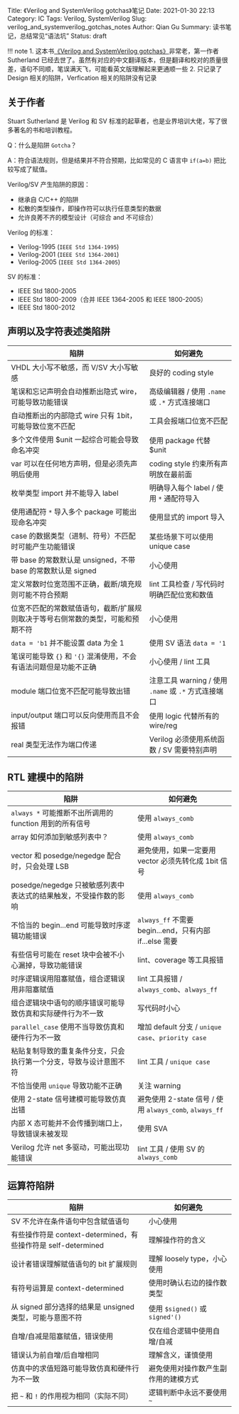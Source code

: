 Title: 《Verilog and SystemVerilog gotchas》笔记
Date: 2021-01-30 22:13
Category: IC
Tags: Verilog, SystemVerilog
Slug: verilog_and_systemverilog_gotchas_notes
Author: Qian Gu
Summary: 读书笔记，总结常见“语法坑”
Status: draft

!!! note
    1. 这本书[《Verilog and SystemVerilog gotchas》][book]非常老，第一作者 Sutherland 已经去世了。虽然有对应的中文翻译版本，但是翻译和校对的质量很差，语句不同顺，笔误满天飞，可能看英文版理解起来更通顺一些
    2. 只记录了 Design 相关的陷阱，Verfication 相关的陷阱没有记录

[book]:https://book.douban.com/subject/2859647/

## 关于作者

Stuart Sutherland 是 Verilog 和 SV 标准的起草者，也是业界培训大佬，写了很多著名的书和培训教程。

Q：什么是陷阱 `Gotcha`？

A：符合语法规则，但是结果并不符合预期，比如常见的 C 语言中 `if(a=b)` 把比较写成了赋值。

Verilog/SV 产生陷阱的原因：

+ 继承自 C/C++ 的陷阱
+ 松散的类型操作，即操作符可以执行任意类型的数据
+ 允许良莠不齐的模型设计（可综合 and 不可综合）

Verilog 的标准：

+ Verilog-1995 (`IEEE Std 1364-1995`)
+ Verilog-2001 (`IEEE Std 1364-2001`)
+ Verilog-2005 (`IEEE Std 1364-2005`)

SV 的标准：

+ IEEE Std 1800-2005
+ IEEE Std 1800-2009（合并 IEEE 1364-2005 和 IEEE 1800-2005）
+ IEEE Std 1800-2012

## 声明以及字符表述类陷阱

| 陷阱 | 如何避免 |
| ------- | ----- |
| VHDL 大小写不敏感，而 V/SV 大小写敏感 | 良好的 coding style |
| 笔误和忘记声明会自动推断出隐式 wire，可能导致功能错误 | 高级编辑器 / 使用 `.name` 或 `.*` 方式连接端口 |
| 自动推断出的内部隐式 wire 只有 1bit，可能导致位宽不匹配 | 工具会报端口位宽不匹配 |
| 多个文件使用 $unit 一起综合可能会导致命名冲突 | 使用 package 代替 $unit |
| var 可以在任何地方声明，但是必须先声明后使用 | coding style 约束所有声明放在最前面 |
| 枚举类型 import 并不能导入 label | 明确导入每个 label / 使用 `*` 通配符导入 |
| 使用通配符 `*` 导入多个 package 可能出现命名冲突 | 使用显式的 import 导入 |
| case 的数据类型（进制、符号）不匹配时可能产生功能错误 | 某些场景下可以使用 unique case |
| 带 base 的常数默认是 unsigned，不带 base 的常数默认是 signed | 小心使用 |
| 定义常数时位宽范围不正确，截断/填充规则可能不符合预期 | lint 工具检查 / 写代码时明确匹配位宽和数值 |
| 位宽不匹配的常数赋值语句，截断/扩展规则取决于等号右侧常数的类型，可能和预期不符 | 小心使用 |
| `data = 'b1` 并不能设置 data 为全 1 | 使用 SV 语法 `data = '1` |
| 笔误可能导致 `{}` 和 `'{}` 混淆使用，不会有语法问题但是功能不正确 | 小心使用 / lint 工具 |
| module 端口位宽不匹配可能导致出错 | 注意工具 warning / 使用 `.name` 或 `.*` 方式连接端口 |
| input/output 端口可以反向使用而且不会报错 | 使用 logic 代替所有的 wire/reg |
| real 类型无法作为端口传递 | Verilog 必须使用系统函数 / SV 需要特别声明 |

## RTL 建模中的陷阱

| 陷阱 | 如何避免 |
| ------- | ----- |
| `always *` 可能推断不出所调用的 function 用到的所有信号 | 使用 `always_comb` |
| array 如何添加到敏感列表中？ | 使用 `always_comb` |
| vector 和 posedge/negedge 配合时，只会处理 LSB | 避免使用，如果一定要用 vector 必须先转化成 1bit 信号 |
| posedge/negedge 只被敏感列表中表达式的结果触发，不受操作数的影响 | 使用 `always_comb` |
| 不恰当的 begin...end 可能导致时序逻辑功能错误 | `always_ff` 不需要 begin...end，只有内部 if...else 需要 |
| 有些信号可能在 reset 块中会被不小心漏掉，导致功能错误 | lint、coverage 等工具报错 |
| 时序逻辑误用阻塞赋值，组合逻辑误用非阻塞赋值 | lint 工具报错 / `always_comb`、`always_ff` |
| 组合逻辑块中语句的顺序错误可能导致仿真和实际硬件行为不一致 | 写代码时小心 |
| `parallel_case` 使用不当导致仿真和硬件行为不一致 | 增加 default 分支 / `unique case`、`priority case` |
| 粘贴复制导致的重复条件分支，只会执行第一个分支，导致与设计意图不符 | lint 工具 / `unique case` |
| 不恰当使用 `unique` 导致功能不正确 | 关注 warning |
| 使用 2-state 信号建模可能导致仿真出错 | 避免使用 2-state 信号 / 使用 `always_comb`, `always_ff` |
| 内部 X 态可能并不会传播到端口上，导致错误未被发现 | 使用 SVA |
| Verilog 允许 net 多驱动，可能出现功能错误 | lint 工具 / 使用 SV 的 `always_comb` |

## 运算符陷阱

| 陷阱 | 如何避免 |
| ------- | ----- |
| SV 不允许在条件语句中包含赋值语句 | 小心使用 |
| 有些操作符是 context-determined，有些操作符是 self-determined | 理解操作符的含义 |
| 设计者错误理解赋值语句的 bit 扩展规则 | 理解 loosely type，小心使用 |
| 有符号运算是 context-determined | 使用时确认右边的操作数类型 |
| 从 signed 部分选择的结果是 unsigned 类型，可能与意图不符 | 使用 `$signed()` 或 `signed'()` |
| 自增/自减是阻塞赋值，错误使用 | 仅在组合逻辑中使用自增/自减 |
| 错误认为前自增/后自增相同 | 理解含义，谨慎使用 |
| 仿真中的求值短路可能导致仿真和硬件行为不一致 | 避免使用对操作数产生副作用的建模方式 |
| 把 `~` 和 `!` 的作用视为相同（实际不同） | 逻辑判断中永远不要使用 `~` |